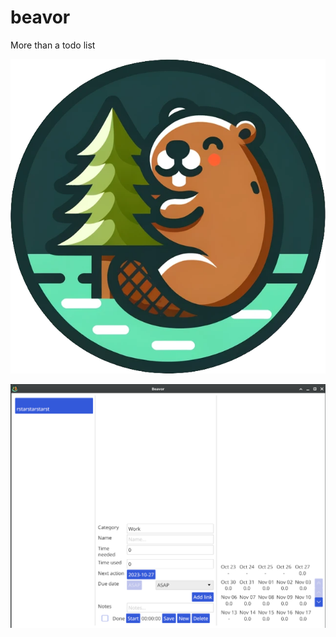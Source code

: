# beavor

More than a todo list

![beavor_logo](resources/logo.png)

![beavor homescreen](resources/.beavor_homescreen.png)
